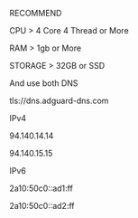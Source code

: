 RECOMMEND

CPU > 4 Core 4 Thread or More

RAM > 1gb or More

STORAGE > 32GB or SSD

And use both DNS

tls://dns.adguard-dns.com

IPv4

94.140.14.14

94.140.15.15

IPv6

2a10:50c0::ad1:ff

2a10:50c0::ad2:ff

